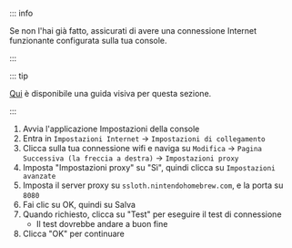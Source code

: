 ::: info

Se non l'hai già fatto, assicurati di avere una connessione Internet funzionante configurata sulla tua console.

:::

::: tip

[Qui](/images/screenshots/set-proxy.png) è disponibile una guida visiva per questa sezione.

:::

1. Avvia l'applicazione Impostazioni della console
2. Entra in `Impostazioni Internet` -> `Impostazioni di collegamento`
3. Clicca sulla tua connessione wifi e naviga su `Modifica` -> `Pagina Successiva (la freccia a destra)` -> `Impostazioni proxy`
4. Imposta "Impostazioni proxy" su "Sì", quindi clicca su `Impostazioni avanzate`
5. Imposta il server proxy su `ssloth.nintendohomebrew.com`, e la porta su `8080`
6. Fai clic su OK, quindi su Salva
7. Quando richiesto, clicca su "Test" per eseguire il test di connessione
    - Il test dovrebbe andare a buon fine
8. Clicca "OK" per continuare
